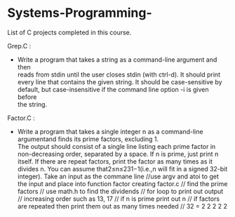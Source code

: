 # Systems-Programming-
List of C projects completed in this course.

Grep.C :
- Write a program that takes a string as a command-line argument and then                                                                                                              
reads from stdin until the user closes stdin (with ctrl-d). It should print                                                                                                            
every line that contains the given string. It should be case-sensitive by                                                                                                              
default, but case-insensitive if the command line option -i is given before                                                                                                            
the string.

Factor.C :
- Write a program that takes a single integer n as a command-line argumentand finds its prime factors, excluding 1.  
The output should consist of a single line listing each prime factor in non-decreasing order, separated by a space. 
If n is prime, just print n itself. If there are repeat factors, print the factor as many times as it divides n. 
You can assume that2≤n≤231−1(i.e.,n will fit in a signed 32-bit integer).
Take an input as the commane line 
    //use argv and atoi to get the input and place into function factor 
creating factor.c 
    // find the prime factors 
    // use math.h to find the dividends 
    // for loop to print out 
output 
    // increasing order such as 13, 17 
    // if n is prime print out n 
    // if factors are repeated then print them out as many times needed // 32 = 2 2 2 2 2
    

